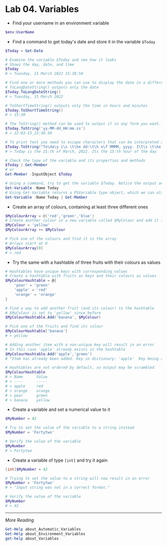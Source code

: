 # Lab 04. Variables

- Find your username in an environment variable

```PowerShell
$env:UserName
```

- Find a command to get today's date and store it in the variable `$Today`

```PowerShell
$Today = Get-Date

# Examine the variable $Today and see how it looks
# Shows the day, date, and time
$Today
# > Tuesday, 15 March 2022 15:30:50

# Find one or more methods you can use to display the date in a different format
# ToLongDateString() outputs only the date
$Today.ToLongDateString()
# > Tuesday, 15 March 2022

# ToShortTimeString() outputs only the time in hours and minutes
$Today.ToShortTimeString()
# > 15:30

# The ToString() method can be used to output it in any form you want.
$Today.ToString('yy-MM-dd_HH:mm.ss')
# > 22-03-15_15:30.50

# To print text you need to escape characters that can be interpreted as date formatting symbols
$Today.ToString("To\da\y i\s \t\he dd:\t\h o\f MMMM, yyyy. I\t\s \t\he HH:\t\h \hour o\f \t\he \da\y")
# > Today is the 15:th of March, 2022. Its the 15:th hour of the day

# Check the type of the variable and its properties and methods
$Today | Get-Member
# or
Get-Member -InputObject $Today

# Using a command, try to get the variable $Today. Notice the output and the difference from looking at the variable directly
Get-Variable -Name Today
# Using Get-Variable returns a PSVariable type object, which we can also see by running 
Get-Variable -Name Today | Get-Member
```

- Create an array of colours, containing at least three different ones

```PowerShell
$MyColourArray = @('red','green','blue')
# Create another colour in a new variable called $MyColour and add it to $MyColourArray
$MyColour = 'yellow'
$MyColourArray += $MyColour

# Pick one of the colours and find it in the array
# Arrays start at 0
$MyColourArray[0]
# > red
```

- Try the same with a hashtable of three fruits with their colours as values

```PowerShell
# Hashtables have unique keys with corresponding values
# Create a hashtable with fruits as keys and their colours as values
$MyColourHashtable = @{
    'pear' = 'green'
    'apple' = 'red'
    'orange' = 'orange'
}

# Find a way to add another fruit (and its colour) to the hashtable
# $MyColour is set to 'yellow' since before
$MyColourHashtable.Add('banana', $MyColour)

# Pick one of the fruits and find its colour
$MyColourHashtable['banana']
# > yellow

# Adding another item with a non-unique key will result in an error
# In this case 'apple' already exists in the hashtable
$MyColourHashtable.Add('apple','green')
# "Item has already been added. Key in dictionary: 'apple'  Key being added: 'apple'"

# Hashtables are not ordered by default, so output may be scrambled
$MyColourHashtable
# > Name      Value
# > ----      -----
# > apple     red
# > orange    orange
# > pear      green
# > banana    yellow
```

- Create a variable and set a numerical value to it

```PowerShell
$MyNumber = 42

# Try to set the value of the variable to a string instead
$MyNumber = 'Fortytwo'

# Verify the value of the variable
$MyNumber
# > Fortytwo
```

- Create a variable of type `[int]` and try it again

```PowerShell
[int]$MyNumber = 42

# Trying to set the value to a string will now result in an error
$MyNumber = 'Fortytwo'
# > "Input string was not in a correct format."

# Verify the value of the variable
$MyNumber
# > 42
```

---

*More Reading*

```PowerShell
Get-Help about_Automatic_Variables
Get-Help about_Environment_Variables
get-help about_Variables
```
